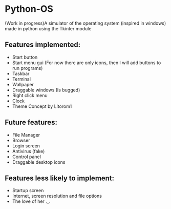 # Python-OS
(Work in progress)A simulator of the operating system (inspired in windows) made in python using the Tkinter module

## Features implemented:
- Start button
- Start menu gui (For now there are only icons, then I will add buttons to run programs)
- Taskbar
- Terminal
- Wallpaper
- Draggable windows (Is bugged)
- Right click menu
- Clock
- Theme Concept by Litorom1

## Future features:
- File Manager
- Browser
- Login screen
- Antivirus (fake)
- Control panel
- Draggable desktop icons

## Features less likely to implement:
- Startup screen
- Internet, screen resolution and file options
- The love of her ._.
